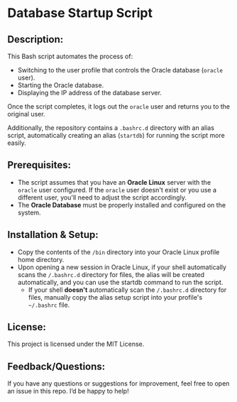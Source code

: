 # Database Startup Script

## Description:
This Bash script automates the process of:

- Switching to the user profile that controls the Oracle database (`oracle` user).
- Starting the Oracle database.
- Displaying the IP address of the database server.

Once the script completes, it logs out the `oracle` user and returns you to the original user.

Additionally, the repository contains a `.bashrc.d` directory with an alias script, automatically creating an alias (`startdb`) for running the script more easily.

## Prerequisites:
- The script assumes that you have an **Oracle Linux** server with the `oracle` user configured. If the `oracle` user doesn't exist or you use a different user, you'll need to adjust the script accordingly.
- The **Oracle Database** must be properly installed and configured on the system.

## Installation & Setup:

- Copy the contents of the `/bin` directory into your Oracle Linux profile home directory.
- Upon opening a new session in Oracle Linux, if your shell automatically scans the `/.bashrc.d` directory for files, the alias will be created automatically, and you can use the startdb command to run the script.
  - If your shell **doesn't** automatically scan the `/.bashrc.d` directory for files, manually copy the alias setup script into your profile's `~/.bashrc` file.

## License:
This project is licensed under the MIT License.

## Feedback/Questions:
If you have any questions or suggestions for improvement, feel free to open an issue in this repo. I’d be happy to help!